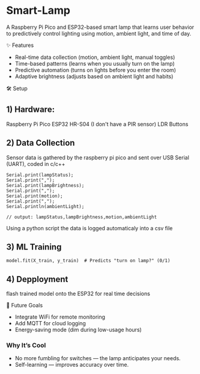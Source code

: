 # Smart-Lamp

A Raspberry Pi Pico and ESP32-based smart lamp that learns user behavior to predictively control lighting using motion, ambient light, and time of day.

✨ Features

  * Real-time data collection (motion, ambient light, manual toggles)
  * Time-based patterns (learns when you usually turn on the lamp)
  * Predictive automation (turns on lights before you enter the room)
  * Adaptive brightness (adjusts based on ambient light and habits)

🛠 Setup

  ## 1) Hardware:

  Raspberry Pi Pico
  ESP32
  HR-S04 (I don't have a PIR sensor)
  LDR
  Buttons

  ## 2) Data Collection

  Sensor data is gathered by the raspberry pi pico and sent over USB Serial (UART), coded in c/c++
  
    Serial.print(lampStatus);
    Serial.print(",");
    Serial.print(lampBrightness);
    Serial.print(",");
    Serial.print(motion);
    Serial.print(",");
    Serial.println(ambientLight);
    
    // output: lampStatus,lampBrightness,motion,ambientLight

  Using a python script the data is logged automaticaly into a csv file

  ## 3) ML Training

    model.fit(X_train, y_train)  # Predicts "turn on lamp?" (0/1)

  ## 4) Depployment

  flash trained model onto the ESP32 for real time decisions

  🌟 Future Goals

  * Integrate WiFi for remote monitoring
  * Add MQTT for cloud logging
  * Energy-saving mode (dim during low-usage hours)

  ### Why It’s Cool

* No more fumbling for switches — the lamp anticipates your needs.
* Self-learning — improves accuracy over time.
